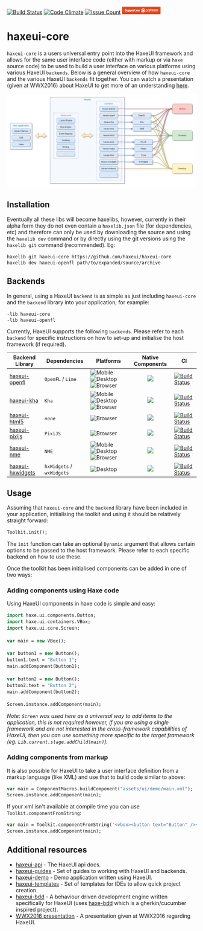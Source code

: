 [![Build Status](https://travis-ci.org/haxeui/haxeui-core.svg?branch=master)](https://travis-ci.org/haxeui/haxeui-core)
[![Code Climate](https://codeclimate.com/github/haxeui/haxeui-core/badges/gpa.svg)](https://codeclimate.com/github/haxeui/haxeui-core)
[![Issue Count](https://codeclimate.com/github/haxeui/haxeui-core/badges/issue_count.svg)](https://codeclimate.com/github/haxeui/haxeui-core)
[![Support this project on Patreon](https://raw.githubusercontent.com/haxeui/haxeui-core/master/pat_badge.png)](https://www.patreon.com/haxeui)

# haxeui-core

`haxeui-core` is a users universal entry point into the HaxeUI framework and allows for the same user interface code (either with markup or via `haxe` source code) to be used to build a user interface on various platforms using various HaxeUI `backends`. Below is a general overview of how `haxeui-core` and the various HaxeUI `backends` fit together. You can watch a presentation (given at WWX2016) about HaxeUI to get more of an understanding <a href="https://www.youtube.com/watch?v=L8J8qrR2VSg&feature=youtu.be">here</a>.

<p align="center">
  <img src="https://raw.githubusercontent.com/haxeui/haxeui-core/master/system.jpg"/>
</p>

## Installation
Eventually all these libs will become haxelibs, however, currently in their alpha form they do not even contain a `haxelib.json` file (for dependencies, etc) and therefore can only be used by downloading the source and using the `haxelib dev` command or by directly using the git versions using the `haxelib git` command (recommended). Eg:

```
haxelib git haxeui-core https://github.com/haxeui/haxeui-core
haxelib dev haxeui-openfl path/to/expanded/source/archive
```


## Backends
In general, using a HaxeUI `backend` is as simple as just including `haxeui-core` and the `backend` library into your application, for example:

```
-lib haxeui-core
-lib haxeui-openfl
```

Currently, HaxeUI supports the following `backends`. Please refer to each `backend` for specific instructions on how to set-up and initialise the host framework (if required).

| Backend Library                   | Dependencies        | Platforms | Native Components | CI |
| ------------- | -----------------------| ----------------- | :-----: | ------ |
| <a href="https://github.com/haxeui/haxeui-openfl">haxeui-openfl</a> | `OpenFL` / `Lime` | <img src="http://haxeui.org/db/mobile.png" title="Mobile"> <img src="http://haxeui.org/db/desktop.png" title="Desktop"> <img src="http://haxeui.org/db/browser.png" title="Browser"> | <img src="http://haxeui.org/db/cross.png"> | [![Build Status](https://travis-ci.org/haxeui/haxeui-openfl.svg?branch=master)](https://travis-ci.org/haxeui/haxeui-openfl) |
| <a href="https://github.com/haxeui/haxeui-kha">haxeui-kha</a> | `Kha` | <img src="http://haxeui.org/db/mobile.png" title="Mobile"> <img src="http://haxeui.org/db/desktop.png" title="Desktop"> <img src="http://haxeui.org/db/browser.png" title="Browser"> | <img src="http://haxeui.org/db/cross.png"> | [![Build Status](https://travis-ci.org/haxeui/haxeui-kha.svg?branch=master)](https://travis-ci.org/haxeui/haxeui-kha) |
| <a href="https://github.com/haxeui/haxeui-html5">haxeui-html5</a> | _`none`_ | <img src="http://haxeui.org/db/browser.png" title="Browser"> | <img src="http://haxeui.org/db/tick.png"> | [![Build Status](https://travis-ci.org/haxeui/haxeui-html5.svg?branch=master)](https://travis-ci.org/haxeui/haxeui-html5) |
| <a href="https://github.com/haxeui/haxeui-pixijs">haxeui-pixijs</a> | `PixiJS` | <img src="http://haxeui.org/db/browser.png" title="Browser"> | <img src="http://haxeui.org/db/cross.png"> | [![Build Status](https://travis-ci.org/haxeui/haxeui-pixijs.svg?branch=master)](https://travis-ci.org/haxeui/haxeui-pixijs) |
| <a href="https://github.com/haxeui/haxeui-nme">haxeui-nme</a> | `NME` | <img src="http://haxeui.org/db/mobile.png" title="Mobile"> <img src="http://haxeui.org/db/desktop.png" title="Desktop"> <img src="http://haxeui.org/db/browser.png" title="Browser"> | <img src="http://haxeui.org/db/cross.png"> | [![Build Status](https://travis-ci.org/haxeui/haxeui-nme.svg?branch=master)](https://travis-ci.org/haxeui/haxeui-nme) |
| <a href="https://github.com/haxeui/haxeui-hxwidgets">haxeui-hxwidgets</a> | `hxWidgets` / `wxWidgets` | <img src="http://haxeui.org/db/desktop.png" title="Desktop"> | <img src="http://haxeui.org/db/tick.png"> | [![Build Status](https://travis-ci.org/haxeui/haxeui-hxwidgets.svg?branch=master)](https://travis-ci.org/haxeui/haxeui-hxwidgets) |


## Usage
Assuming that `haxeui-core` and the `backend` library have been included in your application, initialising the toolkit and using it should be relatively straight forward:

```haxe
Toolkit.init();
```

The `init` function can take an optional `Dynamic` argument that allows certain options to be passed to the host framework. Please refer to each specific backend on how to use these. 

Once the toolkit has been initialised components can be added in one of two ways:

### Adding components using Haxe code
Using HaxeUI components in haxe code is simple and easy:

```haxe
import haxe.ui.components.Button;
import haxe.ui.containers.VBox;
import haxe.ui.core.Screen;

var main = new VBox();

var button1 = new Button();
button1.text = "Button 1";
main.addComponent(button1);

var button2 = new Button();
button2.text = "Button 2";
main.addComponent(button2);

Screen.instance.addComponent(main);
```

_Note: `Screen` was used here as a universal way to add items to the application, this is not required however, if you are using a single framework and are not interested in the cross-framework capabilities of HaxeUI, then you can use something more specific to the target framework (eg: `Lib.current.stage.addChild(main)`)._

### Adding components from markup
It is also possible for HaxeUI to take a user interface definition from a markup language (like XML) and use that to build code similar to above:

```haxe
var main = ComponentMacros.buildComponent("assets/ui/demo/main.xml");
Screen.instance.addComponent(main);
```
If your xml isn't available at compile time you can use `Toolkit.componentFromString`:

```haxe
var main = Toolkit.componentFromString('<vbox><button text="Button" /></vbox>', "xml");
Screen.instance.addComponent(main);
```

## Additional resources
* <a href="http://haxeui.github.io/haxeui-api/">haxeui-api</a> - The HaxeUI api docs.
* <a href="https://github.com/haxeui/haxeui-guides">haxeui-guides</a> - Set of guides to working with HaxeUI and backends.
* <a href="https://github.com/haxeui/haxeui-demo">haxeui-demo</a> - Demo application written using HaxeUI.
* <a href="https://github.com/haxeui/haxeui-templates">haxeui-templates</a> - Set of templates for IDEs to allow quick project creation.
* <a href="https://github.com/haxeui/haxeui-bdd">haxeui-bdd</a> - A behaviour driven development engine written specifically for HaxeUI (uses <a href="https://github.com/haxeui/haxe-bdd">haxe-bdd</a> which is a gherkin/cucumber inspired project).
* <a href="https://www.youtube.com/watch?v=L8J8qrR2VSg&feature=youtu.be">WWX2016 presentation</a> - A presentation given at WWX2016 regarding HaxeUI.

